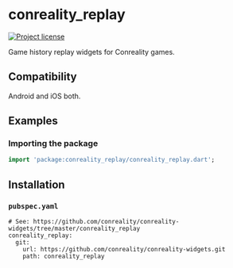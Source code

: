 conreality_replay
=================

[![Project license](https://img.shields.io/badge/license-Public%20Domain-blue.svg)](https://unlicense.org)

Game history replay widgets for Conreality games.

Compatibility
-------------

Android and iOS both.

Examples
--------

### Importing the package

```dart
import 'package:conreality_replay/conreality_replay.dart';
```

Installation
------------

### `pubspec.yaml`

    # See: https://github.com/conreality/conreality-widgets/tree/master/conreality_replay
    conreality_replay:
      git:
        url: https://github.com/conreality/conreality-widgets.git
        path: conreality_replay
